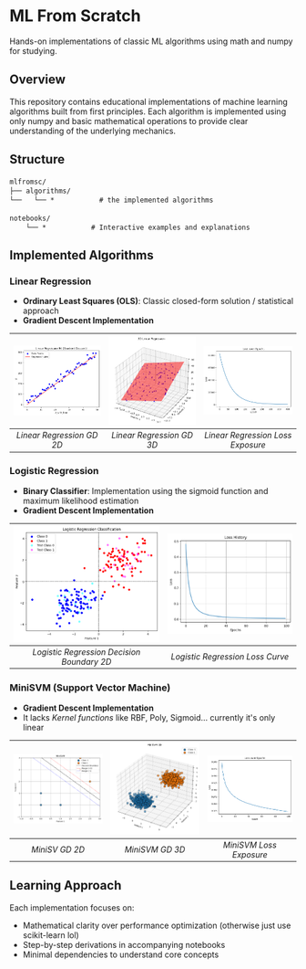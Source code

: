 # ML From Scratch

Hands-on implementations of classic ML algorithms using math and numpy for studying.

## Overview

This repository contains educational implementations of machine learning algorithms built from first principles. Each algorithm is implemented using only numpy and basic mathematical operations to provide clear understanding of the underlying mechanics.

## Structure

```
mlfromsc/
├── algorithms/
└──   └── *           # the implemented algorithms

notebooks/
    └── *           # Interactive examples and explanations
```

## Implemented Algorithms

### Linear Regression

- **Ordinary Least Squares (OLS)**: Classic closed-form solution / statistical approach
- **Gradient Descent Implementation**

| ![Linear Regression GD 2D](.images/linreg/2d.png) | ![Linear Regression GD 3D](.images/linreg/3d.png) | ![Linear Regression Loss Exposure](.images/linreg/loss.png) |
| :-----------------------------------------------: | :-----------------------------------------------: | :---------------------------------------------------------: |
|             _Linear Regression GD 2D_             |             _Linear Regression GD 3D_             |              _Linear Regression Loss Exposure_              |

### Logistic Regression

- **Binary Classifier**: Implementation using the sigmoid function and maximum likelihood estimation
- **Gradient Descent Implementation**

| ![Logistic Regression Decision Boundary 2D](.images/logreg/2d.png) | ![Logistic Regression Loss Curve](.images/logreg/loss.png) |
| :----------------------------------------------------------------: | :--------------------------------------------------------: |
|             _Logistic Regression Decision Boundary 2D_             |              _Logistic Regression Loss Curve_              |

### MiniSVM (Support Vector Machine)

- **Gradient Descent Implementation**
- It lacks _Kernel functions_ like RBF, Poly, Sigmoid... currently it's only linear

| ![Linear Regression GD 2D](.images/minisvm/2d.png) | ![Linear Regression GD 3D](.images/minisvm/3d.png) | ![Linear Regression Loss Exposure](.images/minisvm/loss.png) |
| :------------------------------------------------: | :------------------------------------------------: | :----------------------------------------------------------: |
|                   _MiniSV GD 2D_                   |                  _MiniSVM GD 3D_                   |                   _MiniSVM Loss Exposure_                    |

## Learning Approach

Each implementation focuses on:

- Mathematical clarity over performance optimization (otherwise just use scikit-learn lol)
- Step-by-step derivations in accompanying notebooks
- Minimal dependencies to understand core concepts
